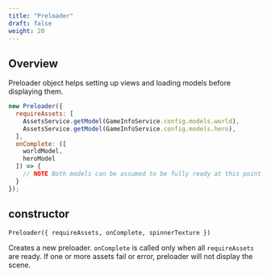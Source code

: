 ```yaml
---
title: "Preloader"
draft: false
weight: 20
---
```


## Overview

Preloader object helps setting up views and loading models before displaying them.

```js
new Preloader({
  requireAssets: [
    AssetsService.getModel(GameInfoService.config.models.world),
    AssetsService.getModel(GameInfoService.config.models.hero),
  ],
  onComplete: ([
    worldModel,
    heroModel
  ]) => {
    // NOTE Both models can be assumed to be fully ready at this point.
  }
});
```

## constructor

`Preloader({ requireAssets, onComplete, spinnerTexture })`

Creates a new preloader. `onComplete` is called only when all `requireAssets` are ready. If one or more assets fail or error, preloader will not display the scene.

